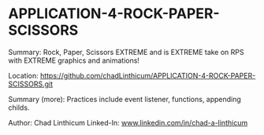 # APPLICATION-4-ROCK-PAPER-SCISSORS

Summary: Rock, Paper, Scissors EXTREME and is EXTREME take on RPS with EXTREME graphics and animations!

Location: https://github.com/chadLinthicum/APPLICATION-4-ROCK-PAPER-SCISSORS.git

Summary (more): Practices include event listener, functions, appending childs.

Author: Chad Linthicum
Linked-In: www.linkedin.com/in/chad-a-linthicum